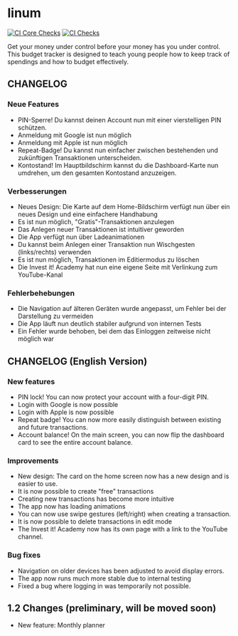 # linum

[![CI Core Checks](https://github.com/invest-it/linum/actions/workflows/ci-core.yaml/badge.svg)](https://github.com/invest-it/linum/actions/workflows/ci-core.yaml)
[![CI Checks](https://github.com/invest-it/linum/actions/workflows/ci-ext.yaml/badge.svg)](https://github.com/invest-it/linum/actions/workflows/ci-ext.yaml)

Get your money under control before your money has you under control.
This budget tracker is designed to teach young people how to keep track of spendings and how to budget effectively.

## CHANGELOG 


### Neue Features

+ PIN-Sperre! Du kannst deinen Account nun mit einer vierstelligen PIN schützen.
+ Anmeldung mit Google ist nun möglich
+ Anmeldung mit Apple ist nun möglich
+ Repeat-Badge! Du kannst nun einfacher zwischen bestehenden und zukünftigen Transaktionen unterscheiden.
+ Kontostand! Im Hauptbildschirm kannst du die Dashboard-Karte nun umdrehen, um den gesamten Kontostand anzuzeigen.

### Verbesserungen

* Neues Design: Die Karte auf dem Home-Bildschirm verfügt nun über ein neues Design und eine einfachere Handhabung
* Es ist nun möglich, "Gratis"-Transaktionen anzulegen
* Das Anlegen neuer Transaktionen ist intuitiver geworden
* Die App verfügt nun über Ladeanimationen
* Du kannst beim Anlegen einer Transaktion nun Wischgesten (links/rechts) verwenden
* Es ist nun möglich, Transaktionen im Editiermodus zu löschen
* Die Invest it! Academy hat nun eine eigene Seite mit Verlinkung zum YouTube-Kanal

### Fehlerbehebungen

* Die Navigation auf älteren Geräten wurde angepasst, um Fehler bei der Darstellung zu vermeiden
* Die App läuft nun deutlich stabiler aufgrund von internen Tests
* Ein Fehler wurde behoben, bei dem das Einloggen zeitweise nicht möglich war


## CHANGELOG (English Version)


### New features

+ PIN lock! You can now protect your account with a four-digit PIN.
+ Login with Google is now possible
+ Login with Apple is now possible
+ Repeat badge! You can now more easily distinguish between existing and future transactions.
+ Account balance! On the main screen, you can now flip the dashboard card to see the entire account balance.

### Improvements

* New design: The card on the home screen now has a new design and is easier to use.
* It is now possible to create "free" transactions
* Creating new transactions has become more intuitive
* The app now has loading animations
* You can now use swipe gestures (left/right) when creating a transaction.
* It is now possible to delete transactions in edit mode
* The Invest it! Academy now has its own page with a link to the YouTube channel.

### Bug fixes

* Navigation on older devices has been adjusted to avoid display errors.
* The app now runs much more stable due to internal testing
* Fixed a bug where logging in was temporarily not possible.



## 1.2 Changes (preliminary, will be moved soon)

+ New feature: Monthly planner